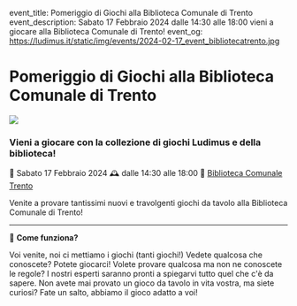 event_title: Pomeriggio di Giochi alla Biblioteca Comunale di Trento
event_description: Sabato 17 Febbraio 2024 dalle 14:30 alle 18:00 vieni a giocare alla Biblioteca Comunale di Trento!
event_og: https://ludimus.it/static/img/events/2024-02-17_event_bibliotecatrento.jpg

# Pomeriggio di Giochi alla Biblioteca Comunale di Trento

![](https://ludimus.it/static/img/events/2024-02-17_event_bibliotecatrento.jpg)

### Vieni a giocare con la collezione di giochi Ludimus e della biblioteca!

📅 Sabato 17 Febbraio 2024
🕰 dalle 14:30 alle 18:00
📍 [Biblioteca Comunale Trento](https://maps.app.goo.gl/7YHe7NZrrnUyVHGF9)

Venite a provare tantissimi nuovi e travolgenti giochi da tavolo alla Biblioteca Comunale di Trento!

---

🎲 **Come funziona?**

Voi venite, noi ci mettiamo i giochi (tanti giochi!)
Vedete qualcosa che conoscete? Potete giocarci!
Volete provare qualcosa ma non ne conoscete le regole? I nostri esperti saranno pronti a spiegarvi tutto quel che c'è da sapere.
Non avete mai provato un gioco da tavolo in vita vostra, ma siete curiosi? Fate un salto, abbiamo il gioco adatto a voi!

